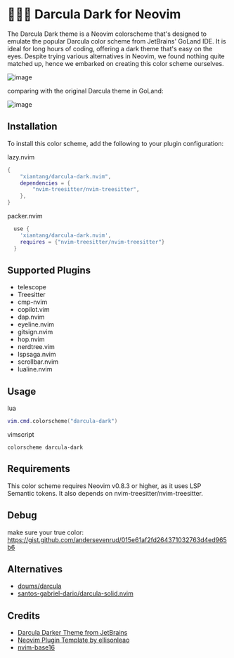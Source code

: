 🧛🏻‍♂️ Darcula Dark for Neovim
=======================

The Darcula Dark theme is a Neovim colorscheme that's designed to emulate the popular Darcula color scheme from JetBrains' GoLand IDE. It is ideal for long hours of coding, offering a dark theme that's easy on the eyes. Despite trying various alternatives in Neovim, we found nothing quite matched up, hence we embarked on creating this color scheme ourselves.

![image](https://github.com/xiantang/darcula-dark.nvim/blob/main/img/preview.png?raw=true)

comparing with the original Darcula theme in GoLand:

![image](https://github.com/xiantang/darcula-dark.nvim/blob/main/img/256969805-1d3f86f1-3692-4267-a113-56a76be67e99.png?raw=true)

Installation
------------

To install this color scheme, add the following to your plugin configuration:

lazy.nvim

```lua
{
    "xiantang/darcula-dark.nvim",
    dependencies = {
        "nvim-treesitter/nvim-treesitter",
    },
}
```

packer.nvim

```lua
  use {
    'xiantang/darcula-dark.nvim',
    requires = {"nvim-treesitter/nvim-treesitter"}
  }

```


Supported Plugins
------------

* telescope
* Treesitter
* cmp-nvim
* copilot.vim
* dap.nvim
* eyeline.nvim
* gitsign.nvim
* hop.nvim
* nerdtree.vim
* lspsaga.nvim
* scrollbar.nvim
* lualine.nvim

Usage
------------


lua 

```lua
vim.cmd.colorscheme("darcula-dark")

```

vimscript

```vimscript
colorscheme darcula-dark
```


Requirements
------------

This color scheme requires Neovim v0.8.3 or higher, as it uses LSP Semantic tokens. It also depends on nvim-treesitter/nvim-treesitter.

Debug
------------
make sure your true color: https://gist.github.com/andersevenrud/015e61af2fd264371032763d4ed965b6

Alternatives
------------

-  [doums/darcula](https://github.com/doums/darcula)
-  [santos-gabriel-dario/darcula-solid.nvim](https://github.com/santos-gabriel-dario/darcula-solid.nvim)



Credits
-------

-   [Darcula Darker Theme from JetBrains](https://plugins.jetbrains.com/plugin/12692-darcula-darker-theme)
-   [Neovim Plugin Template by ellisonleao](https://github.com/ellisonleao/nvim-plugin-template)
-   [nvim-base16](https://github.com/RRethy/nvim-base16)

